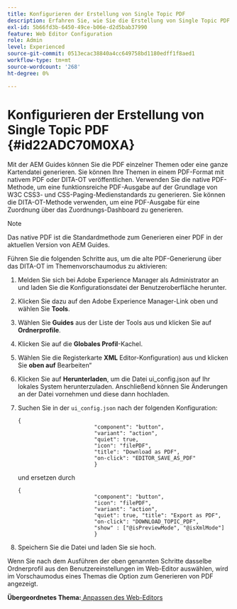 ```yaml
---
title: Konfigurieren der Erstellung von Single Topic PDF
description: Erfahren Sie, wie Sie die Erstellung von Single Topic PDF konfigurieren
exl-id: 5b66fd3b-6450-49ce-b06e-d2d5bab37990
feature: Web Editor Configuration
role: Admin
level: Experienced
source-git-commit: 0513ecac38840a4cc649758bd1180edff1f8aed1
workflow-type: tm+mt
source-wordcount: '268'
ht-degree: 0%

---
```


# Konfigurieren der Erstellung von Single Topic PDF {#id22ADC70M0XA}

Mit der AEM Guides können Sie die PDF einzelner Themen oder eine ganze Kartendatei generieren. Sie können Ihre Themen in einem PDF-Format mit nativem PDF oder DITA-OT veröffentlichen. Verwenden Sie die native PDF-Methode, um eine funktionsreiche PDF-Ausgabe auf der Grundlage von W3C CSS3- und CSS-Paging-Medienstandards zu generieren. Sie können die DITA-OT-Methode verwenden, um eine PDF-Ausgabe für eine Zuordnung über das Zuordnungs-Dashboard zu generieren.

>[!NOTE]
>
> Das native PDF ist die Standardmethode zum Generieren einer PDF in der aktuellen Version von AEM Guides.

Führen Sie die folgenden Schritte aus, um die alte PDF-Generierung über das DITA-OT im Themenvorschaumodus zu aktivieren:

1. Melden Sie sich bei Adobe Experience Manager als Administrator an und laden Sie die Konfigurationsdatei der Benutzeroberfläche herunter.

1. Klicken Sie dazu auf den Adobe Experience Manager-Link oben und wählen Sie **Tools**.
1. Wählen Sie **Guides** aus der Liste der Tools aus und klicken Sie auf **Ordnerprofile**.
1. Klicken Sie auf die **Globales Profil**-Kachel.
1. Wählen Sie die Registerkarte **XML** Editor-Konfiguration) aus und klicken Sie **oben auf** Bearbeiten“
1. Klicken Sie auf **Herunterladen**, um die Datei ui\_config.json auf Ihr lokales System herunterzuladen. Anschließend können Sie Änderungen an der Datei vornehmen und diese dann hochladen.
1. Suchen Sie in der `ui_config.json` nach der folgenden Konfiguration:

   ```
   {
                           "component": "button",
                           "variant": "action",
                           "quiet": true,
                           "icon": "filePDF",
                           "title": "Download as PDF",
                           "on-click": "EDITOR_SAVE_AS_PDF"
                           }
   ```

   und ersetzen durch

   ```
   {
                           "component": "button",
                           "icon": "filePDF",
                           "variant": "action",
                           "quiet": true, "title": "Export as PDF",
                           "on-click": "DOWNLOAD_TOPIC_PDF",
                           "show" : ["@isPreviewMode", "@isXmlMode"]
                           }
   ```

1. Speichern Sie die Datei und laden Sie sie hoch.

Wenn Sie nach dem Ausführen der oben genannten Schritte dasselbe Ordnerprofil aus den Benutzereinstellungen im Web-Editor auswählen, wird im Vorschaumodus eines Themas die Option zum Generieren von PDF angezeigt.

**Übergeordnetes Thema:**[ Anpassen des Web-Editors](conf-web-editor.md)
